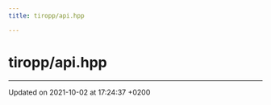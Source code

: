 ```yaml
---
title: tiropp/api.hpp

---
```


# tiropp/api.hpp








-------------------------------

Updated on 2021-10-02 at 17:24:37 +0200
